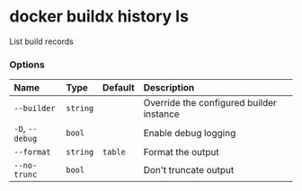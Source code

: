 # docker buildx history ls

<!---MARKER_GEN_START-->
List build records

### Options

| Name            | Type     | Default | Description                              |
|:----------------|:---------|:--------|:-----------------------------------------|
| `--builder`     | `string` |         | Override the configured builder instance |
| `-D`, `--debug` | `bool`   |         | Enable debug logging                     |
| `--format`      | `string` | `table` | Format the output                        |
| `--no-trunc`    | `bool`   |         | Don't truncate output                    |


<!---MARKER_GEN_END-->

